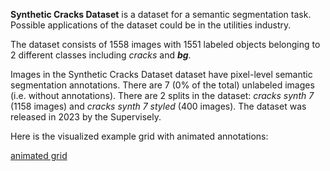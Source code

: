 **Synthetic Cracks Dataset** is a dataset for a semantic segmentation task. Possible applications of the dataset could be in the utilities industry. 

The dataset consists of 1558 images with 1551 labeled objects belonging to 2 different classes including *cracks* and *__bg__*.

Images in the Synthetic Cracks Dataset dataset have pixel-level semantic segmentation annotations. There are 7 (0% of the total) unlabeled images (i.e. without annotations). There are 2 splits in the dataset: *cracks synth 7* (1158 images) and *cracks synth 7 styled* (400 images). The dataset was released in 2023 by the Supervisely.

Here is the visualized example grid with animated annotations:

[animated grid](https://github.com/dataset-ninja/synthetic-cracks-dataset/raw/main/visualizations/horizontal_grid.webm)
